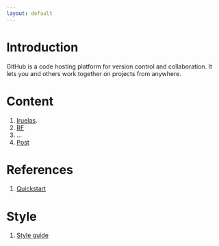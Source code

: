 ```yaml
---
layout: default
---
```


# Introduction

GitHub is a code hosting platform for version control and collaboration. It lets you and others work together on projects from anywhere.

# Content

1. [Iruelas](https://iruelas.readthedocs.io/es/main/index.html).
2. [RF](/markdown_files/RF.md)
3. ...
4. [Post](/docs/publicaciones.md)

# References

1. [Quickstart](https://docs.github.com/es/pages/quickstart)

# Style

1. [Style guide](/markdown_files/style.md)
